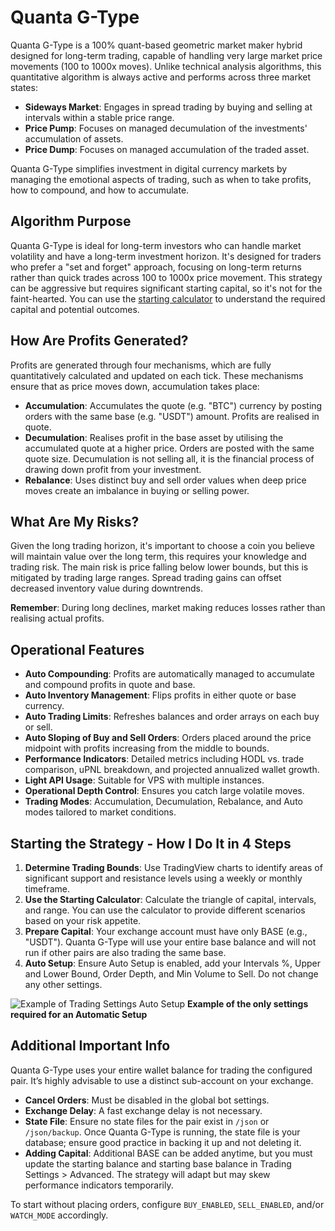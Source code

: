 # Quanta G-Type

Quanta G-Type is a 100% quant-based geometric market maker hybrid designed for long-term trading, capable of handling very large market price movements (100 to 1000x moves). Unlike technical analysis algorithms, this quantitative algorithm is always active and performs across three market states:

- **Sideways Market**: Engages in spread trading by buying and selling at intervals within a stable price range.
- **Price Pump**: Focuses on managed decumulation of the investments' accumulation of assets.
- **Price Dump**: Focuses on managed accumulation of the traded asset.

Quanta G-Type simplifies investment in digital currency markets by managing the emotional aspects of trading, such as when to take profits, how to compound, and how to accumulate.

## Algorithm Purpose

Quanta G-Type is ideal for long-term investors who can handle market volatility and have a long-term investment horizon. It's designed for traders who prefer a "set and forget" approach, focusing on long-term returns rather than quick trades across 100 to 1000x price movement. This strategy can be aggressive but requires significant starting capital, so it's not for the faint-hearted. You can use the [starting calculator](https://docs.google.com/spreadsheets/d/1ycVTNctPpkJSgVM7KMMf1oXkzK8K_YecxJpdfH78lZM) to understand the required capital and potential outcomes.

## How Are Profits Generated?

Profits are generated through four mechanisms, which are fully quantitatively calculated and updated on each tick. These mechanisms ensure that as price moves down, accumulation takes place:

- **Accumulation**: Accumulates the quote (e.g. "BTC") currency by posting orders with the same base (e.g. "USDT") amount. Profits are realised in quote.
- **Decumulation**: Realises profit in the base asset by utilising the accumulated quote at a higher price. Orders are posted with the same quote size. Decumulation is not selling all, it is the financial process of drawing down profit from your investment.
- **Rebalance**: Uses distinct buy and sell order values when deep price moves create an imbalance in buying or selling power.

## What Are My Risks?

Given the long trading horizon, it's important to choose a coin you believe will maintain value over the long term, this requires your knowledge and trading risk. The main risk is price falling below lower bounds, but this is mitigated by trading large ranges. Spread trading gains can offset decreased inventory value during downtrends.

**Remember**: During long declines, market making reduces losses rather than realising actual profits.

## Operational Features

- **Auto Compounding**: Profits are automatically managed to accumulate and compound profits in quote and base.
- **Auto Inventory Management**: Flips profits in either quote or base currency.
- **Auto Trading Limits**: Refreshes balances and order arrays on each buy or sell.
- **Auto Sloping of Buy and Sell Orders**: Orders placed around the price midpoint with profits increasing from the middle to bounds.
- **Performance Indicators**: Detailed metrics including HODL vs. trade comparison, uPNL breakdown, and projected annualized wallet growth.
- **Light API Usage**: Suitable for VPS with multiple instances.
- **Operational Depth Control**: Ensures you catch large volatile moves.
- **Trading Modes**: Accumulation, Decumulation, Rebalance, and Auto modes tailored to market conditions.

## Starting the Strategy - How I Do It in 4 Steps

1. **Determine Trading Bounds**: Use TradingView charts to identify areas of significant support and resistance levels using a weekly or monthly timeframe.
2. **Use the Starting Calculator**: Calculate the triangle of capital, intervals, and range. You can use the calculator to provide different scenarios based on your risk appetite.
3. **Prepare Capital**: Your exchange account must have only BASE (e.g., "USDT"). Quanta G-Type will use your entire base balance and will not run if other pairs are also trading the same base.
4. **Auto Setup**: Ensure Auto Setup is enabled, add your Intervals %, Upper and Lower Bound, Order Depth, and Min Volume to Sell. Do not change any other settings.

![Example of Trading Settings Auto Setup](https://github.com/quantatrading/Quanta-G-Type/assets/3750100/46a3bc05-2413-4af1-be0e-1c4770f9e873)
**Example of the only settings required for an Automatic Setup**

## Additional Important Info

Quanta G-Type uses your entire wallet balance for trading the configured pair. It’s highly advisable to use a distinct sub-account on your exchange.

- **Cancel Orders**: Must be disabled in the global bot settings.
- **Exchange Delay**: A fast exchange delay is not necessary.
- **State File**: Ensure no state files for the pair exist in `/json` or `/json/backup`. Once Quanta G-Type is running, the state file is your database; ensure good practice in backing it up and not deleting it.
- **Adding Capital**: Additional BASE can be added anytime, but you must update the starting balance and starting base balance in Trading Settings > Advanced. The strategy will adapt but may skew performance indicators temporarily.

To start without placing orders, configure `BUY_ENABLED`, `SELL_ENABLED`, and/or `WATCH_MODE` accordingly.
